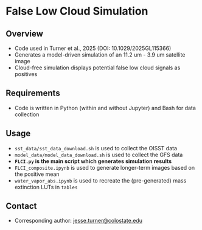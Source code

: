 # False Low Cloud Simulation

## Overview
* Code used in Turner et al., 2025 (DOI: 10.1029/2025GL115366)
* Generates a model-driven simulation of an 11.2 um - 3.9 um satellite image
* Cloud-free simulation displays potential false low cloud signals as positives

## Requirements
* Code is written in Python (within and without Jupyter) and Bash for data collection

## Usage
* `sst_data/sst_data_download.sh` is used to collect the OISST data
* `model_data/model_data_download.sh` is used to collect the GFS data
* **`FLCI.py` is the main script which generates simulation results**
* `FLCI_composite.ipynb` is used to generate longer-term images based on the positive mean
* `water_vapor_abs.ipynb` is used to recreate the (pre-generated) mass extinction LUTs in `tables`

## Contact
* Corresponding author: jesse.turner@colostate.edu
